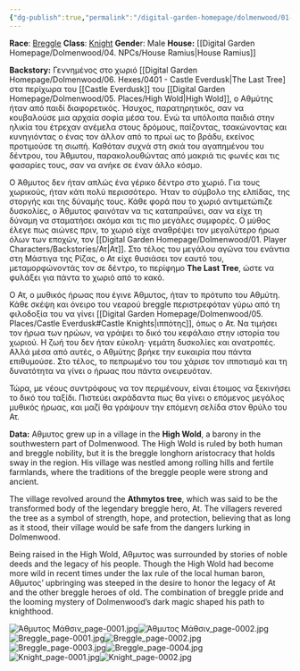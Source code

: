 ```yaml
---
{"dg-publish":true,"permalink":"/digital-garden-homepage/dolmenwood/01-player-characters/athmytos-mathsin/"}
---
```


**Race**: [Breggle](https://www.dolmenwood.necroticgnome.com/rules/doku.php?id=breggle)
**Class**: [Knight](https://www.dolmenwood.necroticgnome.com/rules/doku.php?id=knight)
**Gende**r: Male
**House:** [[Digital Garden Homepage/Dolmenwood/04. NPCs/House Ramius\|House Ramius]]

**Backstory:**
Γεννημένος στο χωριό [[Digital Garden Homepage/Dolmenwood/06. Hexes/0401 - Castle Everdusk\|The Last Tree] στα περίχωρα του [[Castle Everdusk]] του [[Digital Garden Homepage/Dolmenwood/05. Places/High Wold\|High Wold]], ο Αθμύτης ήταν από παιδί διαφορετικός. Ήσυχος, παρατηρητικός, σαν να κουβαλούσε μια αρχαία σοφία μέσα του. Ενώ τα υπόλοιπα παιδιά στην ηλικία του έτρεχαν ανέμελα στους δρόμους, παίζοντας, τσακώνοντας και κυνηγιόντας ο ένας τον άλλον από το πρωί ως το βράδυ, εκείνος προτιμούσε τη σιωπή. Καθόταν συχνά στη σκιά του αγαπημένου του δέντρου, του Άθμυτου, παρακολουθώντας από μακριά τις φωνές και τις φασαρίες τους, σαν να ανήκε σε έναν άλλο κόσμο. 

Ο Άθμυτος δεν ήταν απλώς ένα γέρικο δέντρο στο χωριό. Για τους χωρικούς, ήταν κάτι πολύ περισσότερο. Ήταν το σύμβολο της ελπίδας, της στοργής και της δύναμής τους. Κάθε φορά που το χωριό αντιμετώπιζε δυσκολίες, ο Άθμυτος φαινόταν να τις καταπραΰνει, σαν να είχε τη δύναμη να σταματήσει ακόμα και τις πιο μεγάλες συμφορές. Ο μύθος έλεγε πως αιώνες πριν, το χωριό είχε αναθρέψει τον μεγαλύτερο ήρωα όλων των εποχών, τον [[Digital Garden Homepage/Dolmenwood/01. Player Characters/Backstories/Ατ\|Ατ]]. Στο τέλος του μεγάλου αγώνα του ενάντια στη Μάστιγα της Ρίζας, ο Ατ είχε θυσιάσει τον εαυτό του, μεταμορφώνοντάς τον σε δέντρο, το περίφημο **The Last Tree**, ώστε να φυλάξει για πάντα το χωριό από το κακό. 

Ο Ατ, ο μυθικός ήρωας που έγινε Άθμυτος, ήταν το πρότυπο του Αθμύτη. Κάθε σκέψη και όνειρο του νεαρού breggle περιστρεφόταν γύρω από τη φιλοδοξία του να γίνει [[Digital Garden Homepage/Dolmenwood/05. Places/Castle Everdusk#Castle Knights\|ιππότης]], όπως ο Ατ. Να τιμήσει τον ήρωα των ηρώων, να γράψει το δικό του κεφάλαιο στην ιστορία του χωριού. Η ζωή του δεν ήταν εύκολη· γεμάτη δυσκολίες και ανατροπές. Αλλά μέσα από αυτές, ο Αθμύτης βρήκε την ευκαιρία που πάντα επιθυμούσε. Στο τέλος, το πεπρωμένο του του χάρισε τον ιπποτισμό και τη δυνατότητα να γίνει ο ήρωας που πάντα ονειρευόταν. 

Τώρα, με νέους συντρόφους να τον περιμένουν, είναι έτοιμος να ξεκινήσει το δικό του ταξίδι. Πιστεύει ακράδαντα πως θα γίνει ο επόμενος μεγάλος μυθικός ήρωας, και μαζί θα γράψουν την επόμενη σελίδα στον θρύλο του Ατ. 

**Data:**
Αθμυτος grew up in a village in the **High Wold**, a barony in the southwestern part of Dolmenwood. The High Wold is ruled by both human and breggle nobility, but it is the breggle longhorn aristocracy that holds sway in the region. His village was nestled among rolling hills and fertile farmlands, where the traditions of the breggle people were strong and ancient.

The village revolved around the **Athmytos tree**, which was said to be the transformed body of the legendary breggle hero, At. The villagers revered the tree as a symbol of strength, hope, and protection, believing that as long as it stood, their village would be safe from the dangers lurking in Dolmenwood.

Being raised in the High Wold, Αθμυτος was surrounded by stories of noble deeds and the legacy of his people. Though the High Wold had become more wild in recent times under the lax rule of the local human baron, Αθμυτος’ upbringing was steeped in the desire to honor the legacy of At and the other breggle heroes of old. The combination of breggle pride and the looming mystery of Dolmenwood’s dark magic shaped his path to knighthood.

![Άθμυτος Μάθσιν_page-0001.jpg](/img/user/Digital%20Garden%20Homepage/Dolmenwood/99.%20Images-PDFs/%CE%86%CE%B8%CE%BC%CF%85%CF%84%CE%BF%CF%82%20%CE%9C%CE%AC%CE%B8%CF%83%CE%B9%CE%BD_page-0001.jpg)![Άθμυτος Μάθσιν_page-0002.jpg](/img/user/Digital%20Garden%20Homepage/Dolmenwood/99.%20Images-PDFs/%CE%86%CE%B8%CE%BC%CF%85%CF%84%CE%BF%CF%82%20%CE%9C%CE%AC%CE%B8%CF%83%CE%B9%CE%BD_page-0002.jpg)
![Breggle_page-0001.jpg](/img/user/Digital%20Garden%20Homepage/Dolmenwood/99.%20Images-PDFs/Breggle_page-0001.jpg)![Breggle_page-0002.jpg](/img/user/Digital%20Garden%20Homepage/Dolmenwood/99.%20Images-PDFs/Breggle_page-0002.jpg)![Breggle_page-0003.jpg](/img/user/Digital%20Garden%20Homepage/Dolmenwood/99.%20Images-PDFs/Breggle_page-0003.jpg)![Breggle_page-0004.jpg](/img/user/Digital%20Garden%20Homepage/Dolmenwood/99.%20Images-PDFs/Breggle_page-0004.jpg)![Knight_page-0001.jpg](/img/user/Digital%20Garden%20Homepage/Dolmenwood/99.%20Images-PDFs/Knight_page-0001.jpg)![Knight_page-0002.jpg](/img/user/Digital%20Garden%20Homepage/Dolmenwood/99.%20Images-PDFs/Knight_page-0002.jpg)